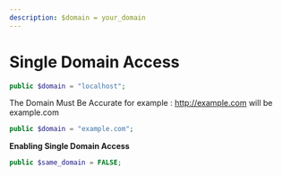 ```yaml
---
description: $domain = your_domain
---
```


# Single Domain Access

```php
public $domain = "localhost";
```

The Domain Must Be Accurate for example : http://example.com will be example.com

```php
public $domain = "example.com";
```

**Enabling Single Domain Access**

```php
public $same_domain = FALSE;
```

